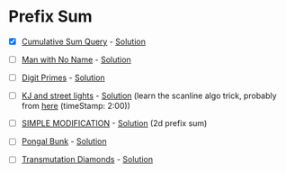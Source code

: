 # Prefix Sum

- [x] [Cumulative Sum Query](https://www.spoj.com/problems/CSUMQ) - [Solution](CSUM.cpp)

- [ ] [Man with No Name](https://www.codechef.com/problems/BLONDIE) - [Solution](BLONDIE.cpp)

- [ ] [Digit Primes](https://onlinejudge.org/index.php?option=com_onlinejudge&Itemid=8&category=24&page=show_problem&problem=1474) - [Solution](10533.cpp)

- [ ] [KJ and street lights](https://www.hackerrank.com/contests/ab-yeh-kar-ke-dikhao/challenges/kj-and-street-lights) - [Solution](KJandStreetLights.cpp) (learn the scanline algo trick, probably from [here](https://www.youtube.com/watch?v=TSUvGqRFlug) (timeStamp: 2:00))

- [ ] [SIMPLE MODIFICATION](https://www.codechef.com/COW42020/problems/COW3E) - [Solution](COW3E.cpp) (2d prefix sum)

- [ ] [Pongal Bunk](https://www.codechef.com/problems/COWA19B) - [Solution](COWA19B.cpp)

- [ ] [Transmutation Diamonds](https://www.codechef.com/problems/MXPOWER) - [Solution](MXPOWER.cpp)

